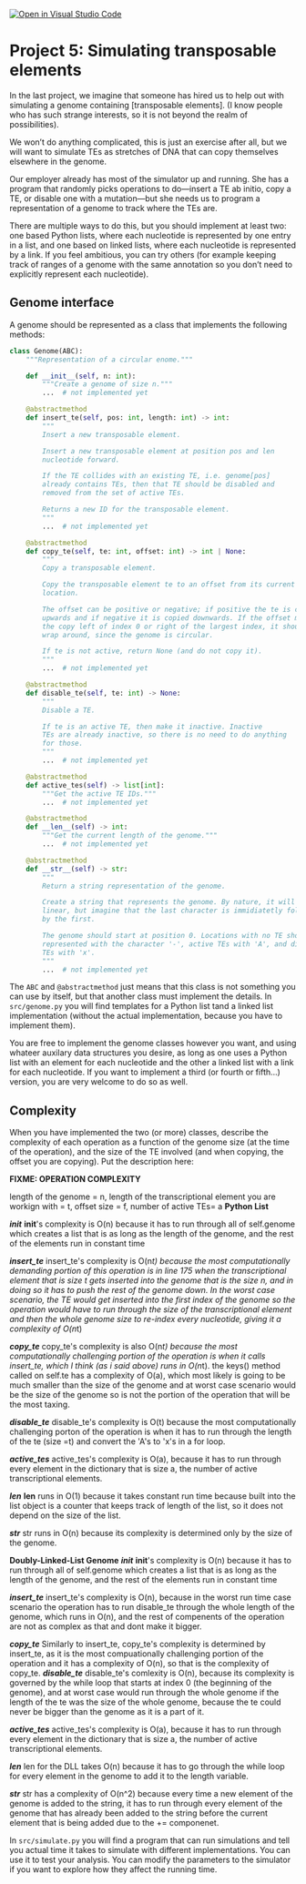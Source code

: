 [![Open in Visual Studio Code](https://classroom.github.com/assets/open-in-vscode-c66648af7eb3fe8bc4f294546bfd86ef473780cde1dea487d3c4ff354943c9ae.svg)](https://classroom.github.com/online_ide?assignment_repo_id=9493464&assignment_repo_type=AssignmentRepo)
# Project 5: Simulating transposable elements

In the last project, we imagine that someone has hired us to help out with simulating a genome containing [transposable elements]. (I know people who has such strange interests, so it is not beyond the realm of possibilities).

We won’t do anything complicated, this is just an exercise after all, but we will want to simulate TEs as stretches of DNA that can copy themselves elsewhere in the genome.

Our employer already has most of the simulator up and running. She has a program that randomly picks operations to do—insert a TE ab initio, copy a TE, or disable one with a mutation—but she needs us to program a representation of a genome to track where the TEs are.

There are multiple ways to do this, but you should implement at least two: one based Python lists, where each nucleotide is represented by one entry in a list, and one based on linked lists, where each nucleotide is represented by a link. If you feel ambitious, you can try others (for example keeping track of ranges of a genome with the same annotation so you don’t need to explicitly represent each nucleotide).

## Genome interface

A genome should be represented as a class that implements the following methods:

```python
class Genome(ABC):
    """Representation of a circular enome."""

    def __init__(self, n: int):
        """Create a genome of size n."""
        ...  # not implemented yet

    @abstractmethod
    def insert_te(self, pos: int, length: int) -> int:
        """
        Insert a new transposable element.

        Insert a new transposable element at position pos and len
        nucleotide forward.

        If the TE collides with an existing TE, i.e. genome[pos]
        already contains TEs, then that TE should be disabled and
        removed from the set of active TEs.

        Returns a new ID for the transposable element.
        """
        ...  # not implemented yet

    @abstractmethod
    def copy_te(self, te: int, offset: int) -> int | None:
        """
        Copy a transposable element.

        Copy the transposable element te to an offset from its current
        location.

        The offset can be positive or negative; if positive the te is copied
        upwards and if negative it is copied downwards. If the offset moves
        the copy left of index 0 or right of the largest index, it should
        wrap around, since the genome is circular.

        If te is not active, return None (and do not copy it).
        """
        ...  # not implemented yet

    @abstractmethod
    def disable_te(self, te: int) -> None:
        """
        Disable a TE.

        If te is an active TE, then make it inactive. Inactive
        TEs are already inactive, so there is no need to do anything
        for those.
        """
        ...  # not implemented yet

    @abstractmethod
    def active_tes(self) -> list[int]:
        """Get the active TE IDs."""
        ...  # not implemented yet

    @abstractmethod
    def __len__(self) -> int:
        """Get the current length of the genome."""
        ...  # not implemented yet

    @abstractmethod
    def __str__(self) -> str:
        """
        Return a string representation of the genome.

        Create a string that represents the genome. By nature, it will be
        linear, but imagine that the last character is immidiatetly followed
        by the first.

        The genome should start at position 0. Locations with no TE should be
        represented with the character '-', active TEs with 'A', and disabled
        TEs with 'x'.
        """
        ...  # not implemented yet

```

The `ABC` and `@abstractmethod` just means that this class is not something you can use by itself, but that another class must implement the details. In `src/genome.py` you will find templates for a Python list tand a linked list implementation (without the actual implementation, because you have to implement them).

You are free to implement the genome classes however you want, and using whateer auxilary data structures you desire, as long as one uses a Python list with an element for each nucleotide and the other a linked list with a link for each nucleotide. If you want to implement a third (or fourth or fifth...) version, you are very welcome to do so as well.

## Complexity

When you have implemented the two (or more) classes, describe the complexity of each operation as a function of the genome size (at the time of the operation), and the size of the TE involved (and when copying, the offset you are copying). Put the description here:



**FIXME: OPERATION COMPLEXITY**

length of the genome = n, 
length of the transcriptional element you are workign with = t, 
offset size = f, 
number of active TEs= a 
**Python List**

***__init__***
__init__'s complexity is O(n) because it has to run through all of self.genome which creates a list that is as long as the length of the genome, and the rest of the elements run in constant time 

***insert_te***
insert_te's complexity is O(n*t) because the most computationally demanding portion of this operation is in line 175 when the transcriptional element that is size t gets inserted into the genome that is the size n, and in doing so it has to push the rest of the genome down. In the worst case scenario, the TE would get inserted into the first index of the genome so the operation would have to run through the size of the transcriptional element and then the whole genome size to re-index every nucleotide, giving it a complexity of O(n*t)

***copy_te***
copy_te's complexity is also O(n*t) because the most computationally challenging portion of the operation is when it calls insert_te, which I think (as i said above) runs in O(n*t). the keys() method called on self.te has a complexity of O(a), which most likely  is going to be much smaller than the size of the genome and at worst case scenario would be the size of the genome so is not the portion of the operation that will be the most taxing. 

***disable_te***
disable_te's complexity is O(t) because the most computationally challenging porton of the operation is when it has to run through the length of the te (size =t) and convert the 'A's to 'x's in a for loop.

***active_tes***
active_tes's complexity is O(a), because it has to run through every element in the dictionary that is size a, the number of active transcriptional elements. 

***__len__***
__len__ runs in O(1) because it takes constant run time because built into the list object is a counter that keeps track of length of the list, so it does not depend on the size of the list. 

***__str__***
str runs in O(n) because its complexity is determined only by the size of the genome. 

**Doubly-Linked-List Genome**
***__init__***
__init__'s complexity is O(n) because it has to run through all of self.genome which creates a list that is as long as the length of the genome, and the rest of the elements run in constant time 

***insert_te***
insert_te's complexity is O(n), because in the worst run time case scenario the operation has to run disable_te through the whole length of the genome, which runs in O(n), and the rest of compenents of the operation are not as complex as that and dont make it bigger. 

***copy_te***
Similarly to insert_te, copy_te's complexity is determined by insert_te, as it is the most compuationally challenging portion of the operation and it has a complexity of O(n), so that is the complexity of copy_te. 
***disable_te***
disable_te's comlexity is O(n), because its complexity is governed by the while loop that starts at index 0 (the beginning of the genome), and at worst case would run through the whole genome if the length of the te was the size of the whole genome, because the te could never be bigger than the genome as it is a part of it. 

***active_tes***
active_tes's complexity is O(a), because it has to run through every element in the dictionary that is size a, the number of active transcriptional elements. 

***__len__***
len for the DLL takes O(n) because it has to go through the while loop for every element in the genome to add it to the length variable. 

***__str__***
str has a complexity of O(n^2) because every time a new element of the genome is added to the string, it has to run through every element of the genome that has already been added to the string before the current element that is being added due to the += componenet. 


In `src/simulate.py` you will find a program that can run simulations and tell you actual time it takes to simulate with different implementations. You can use it to test your analysis. You can modify the parameters to the simulator if you want to explore how they affect the running time.
